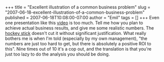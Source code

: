 +++
title = "Excellent illustration of a common business problem"
slug = "2007-06-18-excellent-illustration-of-a-common-business-problem"
published = 2007-06-18T10:08:00-07:00
author = "Emil"
tags = []
+++
Even one presentation like this
[video](http://www.youtube.com/watch?v=xn7KaS0UtA8) is too much. Tell me
how you plan to achieve actual business results, and give me some
realistic numbers. The [hockey
stick](http://www.burbed.com/wp-content/uploads/StickGraph2.png) doesn't
cut it without significant justification. What really bothers me is when
I'm told (especially by my own management), "the numbers are just too
hard to get, but there is absolutely a positive ROI to this". Nine times
out of 10 it's a cop out, and the translation is that you're just too
lazy to do the analysis you should be doing.
